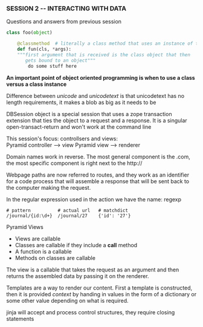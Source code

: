 ### SESSION 2 -- INTERACTING WITH DATA
Questions and answers from previous session

```python
class foo(object)

    @classmethod  # literally a class method that uses an instance of the class
    def fun(cls, *args):
    """first argument that is received is the class object that then
       gets bound to an object"""
        do some stuff here
```

**An important point of object oriented programming is when to use a class versus a class instance**

Difference between _unicode_ and _unicodetext_ is that unicodetext has no length requirements, it makes a blob as big as it needs to be

DBSession object is a special session that uses a zope transaction extension that ties the object to a request and a response. It is a singular open-transact-return and won't work at the command line

This session's focus: controllsers and views:  
Pyramid controller --> view
Pyramid view --> renderer

Domain names work in reverse. The most general component is the .com, the most specific component is right next to the http://

Webpage paths are now referred to routes, and they work as an identifier for a code process that will assemble a response that will be sent back to the computer making the request.

In the regular expression used in the action we have the name: regexp

    # pattern          # actual url   # matchdict
    /journal/{id:\d+}  /journal/27    {'id': '27'}

Pyramid Views  
* Views are callable
* Classes are callable if they include a __call__ method
* A function is a callable
* Methods on classes are callable

The view is a callable that takes the request as an argument and then returns the assembled data by passing it on the renderer.

Templates are a way to render our content. First a template is constructed, then it is provided _context_ by handing in values in the form of a dictionary or some other value depending on what is required.

jinja will accept and process control structures, they require closing statements

